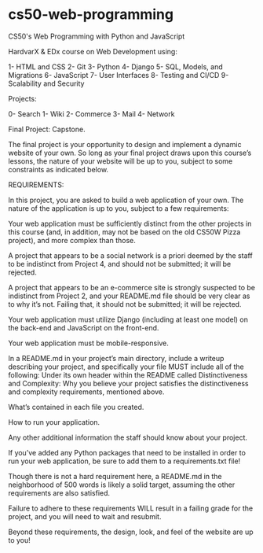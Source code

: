 # cs50-web-programming
CS50's Web Programming with Python and JavaScript

HardvarX & EDx course on Web Development using:

1- HTML and CSS
2- Git
3- Python
4- Django
5- SQL, Models, and Migrations
6- JavaScript
7- User Interfaces
8- Testing and CI/CD
9- Scalability and Security

Projects:

0- Search
1- Wiki
2- Commerce
3- Mail
4- Network 

Final Project: Capstone.

The final project is your opportunity to design and implement a dynamic website of your own. 
So long as your final project draws upon this course’s lessons, the nature of your website will be up to you, subject to some constraints as indicated below.

REQUIREMENTS:

In this project, you are asked to build a web application of your own. The nature of the application is up to you, subject to a few requirements:

Your web application must be sufficiently distinct from the other projects in this course (and, in addition, may not be based on the old CS50W Pizza project), and more complex than those.

A project that appears to be a social network is a priori deemed by the staff to be indistinct from Project 4, and should not be submitted; it will be rejected.

A project that appears to be an e-commerce site is strongly suspected to be indistinct from Project 2, and your README.md file should be very clear as to why it’s not. Failing that, it should not be submitted; it will be rejected.

Your web application must utilize Django (including at least one model) on the back-end and JavaScript on the front-end.

Your web application must be mobile-responsive.

In a README.md in your project’s main directory, include a writeup describing your project, and specifically your file MUST include all of the following:
Under its own header within the README called Distinctiveness and Complexity: Why you believe your project satisfies the distinctiveness and complexity requirements, mentioned above.

What’s contained in each file you created.

How to run your application.

Any other additional information the staff should know about your project.

If you’ve added any Python packages that need to be installed in order to run your web application, be sure to add them to a requirements.txt file!

Though there is not a hard requirement here, a README.md in the neighborhood of 500 words is likely a solid target, assuming the other requirements are also satisfied.

Failure to adhere to these requirements WILL result in a failing grade for the project, and you will need to wait and resubmit.

Beyond these requirements, the design, look, and feel of the website are up to you!

